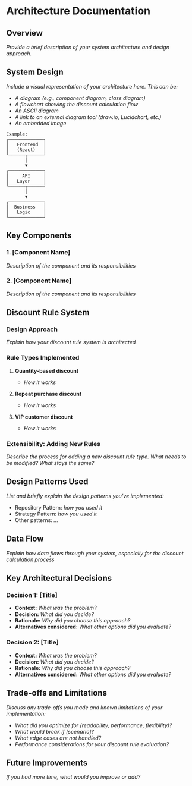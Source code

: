 # Architecture Documentation

## Overview

_Provide a brief description of your system architecture and design approach._

## System Design

_Include a visual representation of your architecture here. This can be:_
- _A diagram (e.g., component diagram, class diagram)_
- _A flowchart showing the discount calculation flow_
- _An ASCII diagram_
- _A link to an external diagram tool (draw.io, Lucidchart, etc.)_
- _An embedded image_

```
Example:
┌─────────────┐
│   Frontend  │
│   (React)   │
└──────┬──────┘
       │
       ▼
┌─────────────┐
│     API     │
│   Layer     │
└──────┬──────┘
       │
       ▼
┌─────────────┐
│  Business   │
│   Logic     │
└─────────────┘
```

## Key Components

### 1. [Component Name]
_Description of the component and its responsibilities_

### 2. [Component Name]
_Description of the component and its responsibilities_

## Discount Rule System

### Design Approach
_Explain how your discount rule system is architected_

### Rule Types Implemented
1. **Quantity-based discount**
   - _How it works_

2. **Repeat purchase discount**
   - _How it works_

3. **VIP customer discount**
   - _How it works_

### Extensibility: Adding New Rules
_Describe the process for adding a new discount rule type. What needs to be modified? What stays the same?_

## Design Patterns Used

_List and briefly explain the design patterns you've implemented:_
- Repository Pattern: _how you used it_
- Strategy Pattern: _how you used it_
- Other patterns: _..._

## Data Flow

_Explain how data flows through your system, especially for the discount calculation process_

## Key Architectural Decisions

### Decision 1: [Title]
- **Context:** _What was the problem?_
- **Decision:** _What did you decide?_
- **Rationale:** _Why did you choose this approach?_
- **Alternatives considered:** _What other options did you evaluate?_

### Decision 2: [Title]
- **Context:** _What was the problem?_
- **Decision:** _What did you decide?_
- **Rationale:** _Why did you choose this approach?_
- **Alternatives considered:** _What other options did you evaluate?_

## Trade-offs and Limitations

_Discuss any trade-offs you made and known limitations of your implementation:_
- _What did you optimize for (readability, performance, flexibility)?_
- _What would break if [scenario]?_
- _What edge cases are not handled?_
- _Performance considerations for your discount rule evaluation?_

## Future Improvements

_If you had more time, what would you improve or add?_
